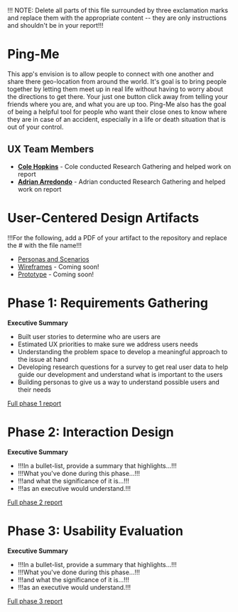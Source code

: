 !!! NOTE: Delete all parts of this file surrounded by three exclamation marks and replace them with the appropriate content -- they are only instructions and shouldn't be in your report!!!

# Ping-Me

This app's envision is to allow people to connect with one another and share there geo-location from around the world. It's goal is to bring people together
by letting them meet up in real life without having to worry about the directions to get there. Your just one button click away from telling your friends where
you are, and what you are up too. Ping-Me also has the goal of being a helpful tool for people who want their close ones to know where they are in case of an accident,
especially in a life or death situation that is out of your control.

## UX Team Members

* **[Cole Hopkins](https://usabilityengineering.github.io/ux-portfolio-Cole-Hop/)** - Cole conducted Research Gathering and helped work on report
* **[Adrian Arredondo](https://usabilityengineering.github.io/ux-portfolio-adrian015/)** - Adrian conducted Research Gathering and helped work on report

# User-Centered Design Artifacts
 
!!!For the following, add a PDF of your artifact to the repository and replace the # with the file name!!!
* [Personas and Scenarios](personas.pdf)
* [Wireframes](#) - Coming soon!
* [Prototype](#) - Coming soon!

# Phase 1: Requirements Gathering

**Executive Summary**

* Built user stories to determine who are users are 
* Estimated UX priorities to make sure we address users needs
* Understanding the problem space to develop a meaningful approach to the issue at hand
* Developing research questions for a survey to get real user data to help guide our development and understand what is important to the users
* Building personas to give us a way to understand possible users and their needs

[Full phase 1 report](requirements/)

# Phase 2: Interaction Design

**Executive Summary**

* !!!In a bullet-list, provide a summary that highlights...!!!
* !!!What you've done during this phase...!!!
* !!!and what the significance of it is...!!!
* !!!as an executive would understand.!!!

[Full phase 2 report](design/)

# Phase 3: Usability Evaluation

**Executive Summary**

* !!!In a bullet-list, provide a summary that highlights...!!!
* !!!What you've done during this phase...!!!
* !!!and what the significance of it is...!!!
* !!!as an executive would understand.!!!

[Full phase 3 report](evaluation/)
